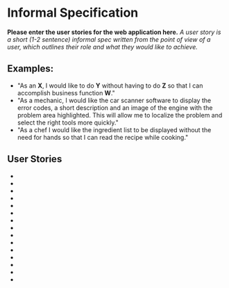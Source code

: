 # Informal Specification
**Please enter the user stories for the web application here.**
*A user story is a short (1-2 sentence) informal spec  written from the point of view of a user, which outlines their role and what they would like to achieve.*
## Examples:
* "As an **X**, I would like to do **Y** without having to do **Z** so that I can accomplish business function **W**." 
* "As a mechanic, I would like the car scanner software to display the error codes, a short description and an image of the engine with the problem area highlighted. This will allow me to localize the problem and select the right tools more quickly."
* "As a chef I would like the ingredient list to be displayed without the need for hands so that I can read the recipe while cooking."

## User Stories
*
*
*
*
*
*
*
*
*
*
*
*
*
*
*
